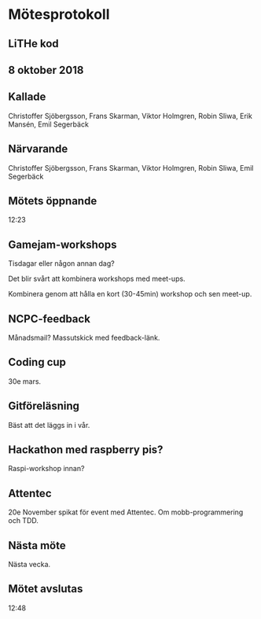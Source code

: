 # Mötesprotokoll

## LiTHe kod

## 8 oktober 2018

## Kallade
Christoffer Sjöbergsson, Frans Skarman, Viktor Holmgren, Robin Sliwa, Erik Mansén, Emil Segerbäck

## Närvarande
Christoffer Sjöbergsson, Frans Skarman, Viktor Holmgren, Robin Sliwa, Emil Segerbäck

## Mötets öppnande
12:23

## Gamejam-workshops

Tisdagar eller någon annan dag?

Det blir svårt att kombinera workshops med meet-ups.

Kombinera genom att hålla en kort (30-45min) workshop och sen meet-up.

## NCPC-feedback
Månadsmail? Massutskick med feedback-länk.

## Coding cup
30e mars.

## Gitföreläsning
Bäst att det läggs in i vår.

## Hackathon med raspberry pis?
Raspi-workshop innan?

## Attentec
20e November spikat för event med Attentec. Om mobb-programmering och TDD.


## Nästa möte
Nästa vecka.

## Mötet avslutas
12:48
